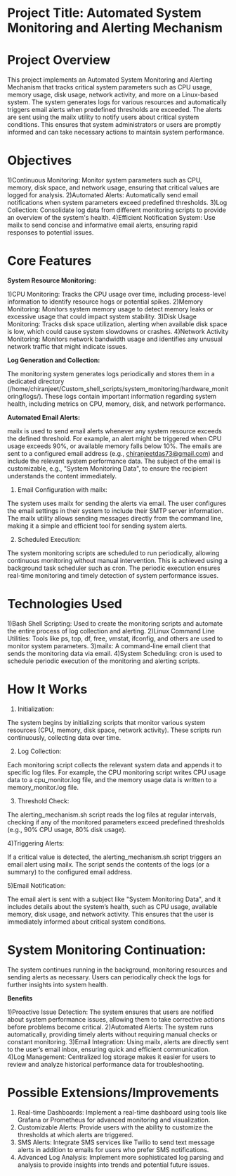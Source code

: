 # Project Title: Automated System Monitoring and Alerting Mechanism

 # Project Overview

This project implements an Automated System Monitoring and Alerting Mechanism that tracks critical system parameters such as CPU usage, memory usage, disk usage, network activity, and more on a Linux-based system. The system generates logs for various resources and automatically triggers email alerts when predefined thresholds are exceeded. The alerts are sent using the mailx utility to notify users about critical system conditions. This ensures that system administrators or users are promptly informed and can take necessary actions to maintain system performance.

 # Objectives

1)Continuous Monitoring: Monitor system parameters such as CPU, memory, disk space, and network usage, ensuring that critical values are logged for analysis.
2)Automated Alerts: Automatically send email notifications when system parameters exceed predefined thresholds.
3)Log Collection: Consolidate log data from different monitoring scripts to provide an overview of the system's health.
4)Efficient Notification System: Use mailx to send concise and informative email alerts, ensuring rapid responses to potential issues.
 
 # Core Features

**System Resource Monitoring:**

1)CPU Monitoring: Tracks the CPU usage over time, including process-level information to identify resource hogs or potential spikes.
2)Memory Monitoring: Monitors system memory usage to detect memory leaks or excessive usage that could impact system stability.
3)Disk Usage Monitoring: Tracks disk space utilization, alerting when available disk space is low, which could cause system slowdowns or crashes.
4)Network Activity Monitoring: Monitors network bandwidth usage and identifies any unusual network traffic that might indicate issues.

**Log Generation and Collection:**

The monitoring system generates logs periodically and stores them in a dedicated directory (/home/chiranjeet/Custom_shell_scripts/system_monitoring/hardware_monitoring/logs/).
These logs contain important information regarding system health, including metrics on CPU, memory, disk, and network performance.

**Automated Email Alerts:**

mailx is used to send email alerts whenever any system resource exceeds the defined threshold. For example, an alert might be triggered when CPU usage exceeds 90%, or available memory falls below 10%.
The emails are sent to a configured email address (e.g., chiranjeetdas73@gmail.com) and include the relevant system performance data.
The subject of the email is customizable, e.g., "System Monitoring Data", to ensure the recipient understands the content immediately.

1) Email Configuration with mailx:

The system uses mailx for sending the alerts via email. The user configures the email settings in their system to include their SMTP server information.
The mailx utility allows sending messages directly from the command line, making it a simple and efficient tool for sending system alerts.

2) Scheduled Execution:

The system monitoring scripts are scheduled to run periodically, allowing continuous monitoring without manual intervention. This is achieved using a background task scheduler such as cron.
The periodic execution ensures real-time monitoring and timely detection of system performance issues.

 # Technologies Used

1)Bash Shell Scripting: Used to create the monitoring scripts and automate the entire process of log collection and alerting.
2)Linux Command Line Utilities: Tools like ps, top, df, free, vmstat, ifconfig, and others are used to monitor system parameters.
3)mailx: A command-line email client that sends the monitoring data via email.
4)System Scheduling: cron is used to schedule periodic execution of the monitoring and alerting scripts.

# How It Works

1) Initialization:

The system begins by initializing scripts that monitor various system resources (CPU, memory, disk space, network activity). These scripts run continuously, collecting data over time.

2) Log Collection:

Each monitoring script collects the relevant system data and appends it to specific log files. For example, the CPU monitoring script writes CPU usage data to a cpu_monitor.log file, and the memory usage data is written to a memory_monitor.log file.

3) Threshold Check:

The alerting_mechanism.sh script reads the log files at regular intervals, checking if any of the monitored parameters exceed predefined thresholds (e.g., 90% CPU usage, 80% disk usage).

4)Triggering Alerts:

If a critical value is detected, the alerting_mechanism.sh script triggers an email alert using mailx. The script sends the contents of the logs (or a summary) to the configured email address.

5)Email Notification:

The email alert is sent with a subject like "System Monitoring Data", and it includes details about the system’s health, such as CPU usage, available memory, disk usage, and network activity.
This ensures that the user is immediately informed about critical system conditions.

 # System Monitoring Continuation:

The system continues running in the background, monitoring resources and sending alerts as necessary. Users can periodically check the logs for further insights into system health.

**Benefits**

1)Proactive Issue Detection: The system ensures that users are notified about system performance issues, allowing them to take corrective actions before problems become critical.
2)Automated Alerts: The system runs automatically, providing timely alerts without requiring manual checks or constant monitoring.
3)Email Integration: Using mailx, alerts are directly sent to the user’s email inbox, ensuring quick and efficient communication.
4)Log Management: Centralized log storage makes it easier for users to review and analyze historical performance data for troubleshooting.

 # Possible Extensions/Improvements

1) Real-time Dashboards: Implement a real-time dashboard using tools like Grafana or Prometheus for advanced monitoring and visualization.
2) Customizable Alerts: Provide users with the ability to customize the thresholds at which alerts are triggered.
3) SMS Alerts: Integrate SMS services like Twilio to send text message alerts in addition to emails for users who prefer SMS notifications.
4) Advanced Log Analysis: Implement more sophisticated log parsing and analysis to provide insights into trends and potential future issues.

